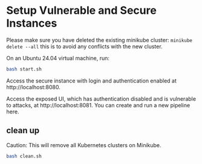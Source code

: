# Setup Vulnerable and Secure Instances

Please make sure you have deleted the existing minikube cluster: `minikube delete --all` this is to avoid any conflicts
with the new cluster.

On an Ubuntu 24.04 virtual machine, run:

```bash
bash start.sh
```

Access the secure instance with login and authentication enabled at http://localhost:8080.

Access the exposed UI, which has authentication disabled and is vulnerable to attacks, at http://localhost:8081. You can
create and run a new pipeline here.

## clean up

Caution: This will remove all Kubernetes clusters on Minikube.

```bash
bash clean.sh
```
